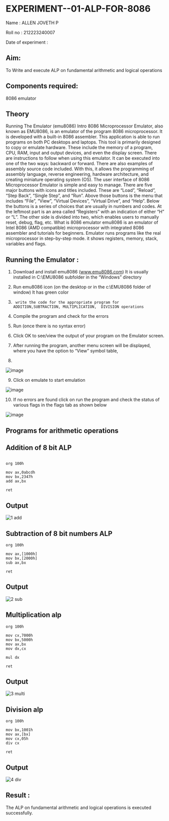 # EXPERIMENT--01-ALP-FOR-8086
Name : ALLEN JOVETH P

Roll no : 212223240007

Date of experiment :

## Aim: 
To Write and execute ALP on fundamental arithmetic and logical operations
## Components required: 
8086  emulator 
## Theory 
Running The Emulator (emu8086) Intro 8086 Microprocessor Emulator, also known as EMU8086, is an emulator of the program 8086 microprocessor. It is developed with a built-in 8086 assembler. This application is able to run programs on both PC desktops and laptops. This tool is primarily designed to copy or emulate hardware. These include the memory of a program, CPU, RAM, input and output devices, and even the display screen. There are instructions to follow when using this emulator. It can be executed into one of the two ways: backward or forward. There are also examples of assembly source code included. With this, it allows the programming of assembly language, reverse engineering, hardware architecture, and creating miniature operating system (OS). The user interface of 8086 Microprocessor Emulator is simple and easy to manage. There are five major buttons with icons and titles included. These are “Load”, “Reload”, “Step Back”, “Single Step”, and “Run”. Above those buttons is the menu that includes “File”, “View”, “Virtual Devices”, “Virtual Drive”, and “Help”. Below the buttons is a series of choices that are usually in numbers and codes. At the leftmost part is an area called “Registers” with an indication of either “H” or “L”. The other side is divided into two, which enables users to manually reset, debug, flag, etc. What is 8086 emulator emu8086 is an emulator of Intel 8086 (AMD compatible) microprocessor with integrated 8086 assembler and tutorials for beginners. Emulator runs programs like the real microprocessor in step-by-step mode. it shows registers, memory, stack, variables and flags.


 ## Running the Emulator :
1.	Download and install emu8086 (www.emu8086.com) It is usually installed in C:\EMU8086 subfolder in the “Windows” directory
2.	  Run  emu8086 icon (on the desktop or in the c:\EMU8086 folder of window) It has green color 
 
 
3.		write the code for the appropriate program for ADDITION,SUBTRACTION, MULTIPLICATION,  DIVISION operations 

4.	 Compile the program and check for the errors 
5.	Run (once there is no syntax error) 

6.	Click OK to see/view the output of your program on the Emulator screen. 


7.	After running the program, another menu screen will be displayed, where you have the option to “View” symbol table,
8.	 


![image](https://user-images.githubusercontent.com/36288975/189273263-d65baae9-4b8f-4723-afb3-c0ffa4052b04.png)











9.	Click on emulate to start emulation 








![image](https://user-images.githubusercontent.com/36288975/189273273-9bb36ec1-e2e8-4892-8d35-37707332bfdc.png)








10.	If no errors are found click on run the program and check the status of various flags in the flags tab as shown below 






![image](https://user-images.githubusercontent.com/36288975/189273277-113a2a33-4a40-4ff8-95a5-ecd3a1f504fe.png)







## Programs for arithmetic  operations

## Addition  of 8 bit ALP 

```

org 100h

mov ax,0abcdh
mov bx,2347h
add ax,bx

ret
```






## Output 
![1 add](https://github.com/user-attachments/assets/a0e635f3-b202-46fc-8404-1396e7d742ba)
 
## Subtraction   of 8 bit numbers  ALP 

```
org 100h

mov ax,[1000h]
mov bx,[2000h]
sub ax,bx

ret
```




 
## Output  
![2 sub](https://github.com/user-attachments/assets/76ef41a3-115a-43b0-bcc7-7edbdd62db35)

## Multiplication alp 
 
```
org 100h  

mov cx,7000h
mov bx,5000h
mov ax,bx 
mov dx,cx 

mul dx   

ret

```

 ## Output  
![3 multi](https://github.com/user-attachments/assets/df148b66-dc04-4aad-941c-2d2d250f7d93)

## Division alp 
```
org 100h  

mov bx,1001h
mov ax,[bx]
mov cx,05h
div cx 

ret
```
## Output  
![4 div](https://github.com/user-attachments/assets/21fecf92-cff7-41de-a9d9-e9d77851518f)

## Result :
The ALP on fundamental arithmetic and logical operations is executed successfully.
 








